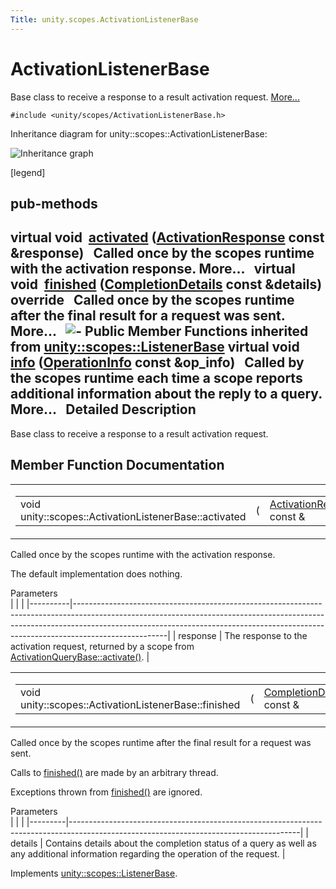 ```yaml
---
Title: unity.scopes.ActivationListenerBase
---
```

        
ActivationListenerBase
======================

Base class to receive a response to a result activation request. [More...](#details)

`#include <unity/scopes/ActivationListenerBase.h>`

Inheritance diagram for unity::scopes::ActivationListenerBase:

![Inheritance graph](https://developer.ubuntu.com/static/devportal_uploaded/7c2470c3-9def-4b18-b0ff-e9451a650583-api/scopes/cpp/sdk-15.04.1/unity.scopes.ActivationListenerBase/classunity_1_1scopes_1_1_activation_listener_base__inherit__graph.png)

<span class="legend">\[legend\]</span>

pub-methods
------------------------------------------------------

virtual void 
<a href="#a52106ae2856a2dc7fd6035707bd0bee2">activated</a> (<a href="unity.scopes.ActivationResponse.md">ActivationResponse</a> const &response)
 
Called once by the scopes runtime with the activation response. More...
 
virtual void 
<a href="#a89f1e3697d62b098c73704368d3bc4c8">finished</a> (<a href="unity.scopes.CompletionDetails.md">CompletionDetails</a> const &details) override
 
Called once by the scopes runtime after the final result for a request was sent. More...
 
![-](https://developer.ubuntu.com/static/devportal_uploaded/0c5c3d7e-f830-497a-a8ea-ceb7d63e5c99-api/scopes/cpp/sdk-15.04.1/unity.scopes.ActivationListenerBase/closed.png) Public Member Functions inherited from <a href="unity.scopes.ListenerBase.md">unity::scopes::ListenerBase</a>
virtual void 
<a href="unity.scopes.ListenerBase.md#a3b38fa642754142f40968f3ff8d1bdc8">info</a> (<a href="unity.scopes.OperationInfo.md">OperationInfo</a> const &op\_info)
 
Called by the scopes runtime each time a scope reports additional information about the reply to a query. More...
 
<span id="details"></span>
Detailed Description
--------------------

Base class to receive a response to a result activation request.

Member Function Documentation
-----------------------------

<span id="a52106ae2856a2dc7fd6035707bd0bee2" class="anchor"></span>
<table>
<colgroup>
<col width="50%" />
<col width="50%" />
</colgroup>
<tbody>
<tr class="odd">
<td><table>
<tbody>
<tr class="odd">
<td>void unity::scopes::ActivationListenerBase::activated</td>
<td>(</td>
<td><a href="unity.scopes.ActivationResponse.md">ActivationResponse</a> const &amp; </td>
<td><em>response</em></td>
<td>)</td>
<td></td>
</tr>
</tbody>
</table></td>
<td><span class="mlabels"><span class="mlabel">virtual</span></span></td>
</tr>
</tbody>
</table>

Called once by the scopes runtime with the activation response.

The default implementation does nothing.

Parameters  
|          |                                                                                                                                                                                                                                                                 |
|----------|-----------------------------------------------------------------------------------------------------------------------------------------------------------------------------------------------------------------------------------------------------------------|
| response | The response to the activation request, returned by a scope from <a href="unity.scopes.ActivationQueryBase.md#a61ed49d8bc56e677ff2eb1f30e6a6b6b" title="Return response to the activation request. ">ActivationQueryBase::activate()</a>. |

<span id="a89f1e3697d62b098c73704368d3bc4c8" class="anchor"></span>
<table>
<colgroup>
<col width="50%" />
<col width="50%" />
</colgroup>
<tbody>
<tr class="odd">
<td><table>
<tbody>
<tr class="odd">
<td>void unity::scopes::ActivationListenerBase::finished</td>
<td>(</td>
<td><a href="unity.scopes.CompletionDetails.md">CompletionDetails</a> const &amp; </td>
<td><em>details</em></td>
<td>)</td>
<td></td>
</tr>
</tbody>
</table></td>
<td><span class="mlabels"><span class="mlabel">override</span><span class="mlabel">virtual</span></span></td>
</tr>
</tbody>
</table>

Called once by the scopes runtime after the final result for a request was sent.

Calls to <a href="#a89f1e3697d62b098c73704368d3bc4c8" title="Called once by the scopes runtime after the final result for a request was sent. ">finished()</a> are made by an arbitrary thread.

Exceptions thrown from <a href="#a89f1e3697d62b098c73704368d3bc4c8" title="Called once by the scopes runtime after the final result for a request was sent. ">finished()</a> are ignored.

Parameters  
|         |                                                                                                                                       |
|---------|---------------------------------------------------------------------------------------------------------------------------------------|
| details | Contains details about the completion status of a query as well as any additional information regarding the operation of the request. |

Implements <a href="unity.scopes.ListenerBase.md#afb44937749b61c9e3ebfa20ec6e4634b">unity::scopes::ListenerBase</a>.

